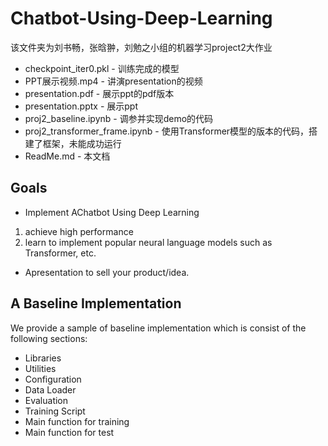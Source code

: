 # Chatbot-Using-Deep-Learning

该文件夹为刘书畅，张晗翀，刘勉之小组的机器学习project2大作业

* checkpoint_iter0.pkl		        - 训练完成的模型
* PPT展示视频.mp4			             - 讲演presentation的视频
* presentation.pdf		            - 展示ppt的pdf版本
* presentation.pptx		            - 展示ppt
* proj2_baseline.ipynb		        - 调参并实现demo的代码
* proj2_transformer_frame.ipynb	  - 使用Transformer模型的版本的代码，搭建了框架，未能成功运行
* ReadMe.md 			                - 本文档

## Goals
* Implement AChatbot Using Deep Learning
1. achieve high performance
2. learn to implement popular neural language models such as Transformer, etc.
*  Apresentation to sell your product/idea.

## A Baseline Implementation
We provide a sample of baseline implementation which is
consist of the following sections:
* Libraries
* Utilities
* Configuration
* Data Loader
* Evaluation
* Training Script
* Main function for training
* Main function for test


